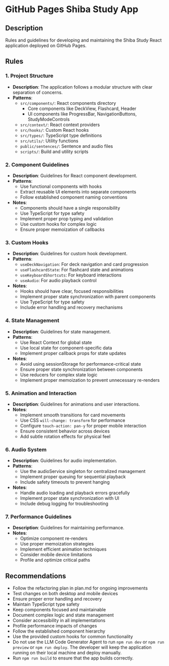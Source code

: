 # GitHub Pages Shiba Study App

## Description
Rules and guidelines for developing and maintaining the Shiba Study React application deployed on GitHub Pages.

## Rules

### 1. Project Structure
- **Description**: The application follows a modular structure with clear separation of concerns.
- **Patterns**:
  - `src/components/`: React components directory
    - Core components like DeckView, Flashcard, Header
    - UI components like ProgressBar, NavigationButtons, StudyModeControls
  - `src/context/`: React context providers
  - `src/hooks/`: Custom React hooks
  - `src/types/`: TypeScript type definitions
  - `src/utils/`: Utility functions
  - `public/sentences/`: Sentence and audio files
  - `scripts/`: Build and utility scripts

### 2. Component Guidelines
- **Description**: Guidelines for React component development.
- **Patterns**:
  - Use functional components with hooks
  - Extract reusable UI elements into separate components
  - Follow established component naming conventions
- **Notes**:
  - Components should have a single responsibility
  - Use TypeScript for type safety
  - Implement proper prop typing and validation
  - Use custom hooks for complex logic
  - Ensure proper memoization of callbacks

### 3. Custom Hooks
- **Description**: Guidelines for custom hook development.
- **Patterns**:
  - `useDeckNavigation`: For deck navigation and card progression
  - `useFlashcardState`: For flashcard state and animations
  - `useKeyboardShortcuts`: For keyboard interactions
  - `useAudio`: For audio playback control
- **Notes**:
  - Hooks should have clear, focused responsibilities
  - Implement proper state synchronization with parent components
  - Use TypeScript for type safety
  - Include error handling and recovery mechanisms

### 4. State Management
- **Description**: Guidelines for state management.
- **Patterns**:
  - Use React Context for global state
  - Use local state for component-specific data
  - Implement proper callback props for state updates
- **Notes**:
  - Avoid using sessionStorage for performance-critical state
  - Ensure proper state synchronization between components
  - Use reducers for complex state logic
  - Implement proper memoization to prevent unnecessary re-renders

### 5. Animation and Interaction
- **Description**: Guidelines for animations and user interactions.
- **Notes**:
  - Implement smooth transitions for card movements
  - Use CSS `will-change: transform` for performance
  - Configure `touch-action: pan-y` for proper mobile interaction
  - Ensure consistent behavior across devices
  - Add subtle rotation effects for physical feel

### 6. Audio System
- **Description**: Guidelines for audio implementation.
- **Patterns**:
  - Use the audioService singleton for centralized management
  - Implement proper queuing for sequential playback
  - Include safety timeouts to prevent hanging
- **Notes**:
  - Handle audio loading and playback errors gracefully
  - Implement proper state synchronization with UI
  - Include debug logging for troubleshooting

### 7. Performance Guidelines
- **Description**: Guidelines for maintaining performance.
- **Notes**:
  - Optimize component re-renders
  - Use proper memoization strategies
  - Implement efficient animation techniques
  - Consider mobile device limitations
  - Profile and optimize critical paths

## Recommendations
- Follow the refactoring plan in plan.md for ongoing improvements
- Test changes on both desktop and mobile devices
- Ensure proper error handling and recovery
- Maintain TypeScript type safety
- Keep components focused and maintainable
- Document complex logic and state management
- Consider accessibility in all implementations
- Profile performance impacts of changes
- Follow the established component hierarchy
- Use the provided custom hooks for common functionality 
- Do not use the LLM Code Generator Agent to run `npm run dev` or `npm run preview` or `npm run deploy`. The developer will keep the application running on their local machine and deploy manually.
- Run `npm run build` to ensure that the app builds correctly.
